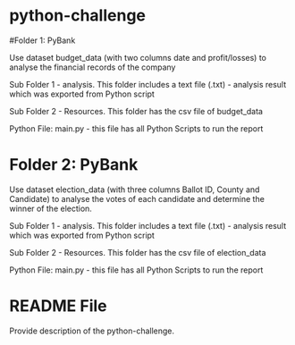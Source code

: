 # python-challenge

#Folder 1: PyBank 

  Use dataset budget_data (with two columns date and profit/losses) to analyse the financial records of the company

  Sub Folder 1 - analysis. This folder includes a text file (.txt) - analysis result which was exported from Python script
  
  Sub Folder 2 - Resources. This folder has the csv file of budget_data
  
  Python File: main.py - this file has all Python Scripts to run the report

# Folder 2: PyBank

  Use dataset election_data (with three columns Ballot ID, County and Candidate) to analyse the votes of each candidate and determine the winner of the election.

  Sub Folder 1 - analysis. This folder includes a text file (.txt) - analysis result which was exported from Python script
  
  Sub Folder 2 - Resources. This folder has the csv file of election_data
  
  Python File: main.py - this file has all Python Scripts to run the report
  
# README File
  Provide description of the python-challenge.
 
